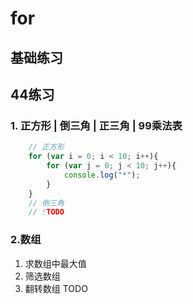 # for

## 基础练习

## 44练习

### 1. 正方形 | 倒三角 | 正三角 | 99乘法表

```js
    // 正方形
    for (var i = 0; i < 10; i++){
        for (var j = 0; j < 10; j++){
            console.log("*");
        }
    }
    // 倒三角
    // !TODO

```

### 2.数组

1. 求数组中最大值
2. 筛选数组
3. 翻转数组
TODO
